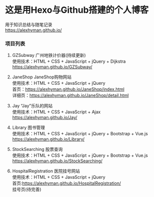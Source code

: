 # 这是用Hexo与Github搭建的个人博客
用于知识总结与随笔记录  
https://alexhyman.github.io/  

### 项目列表
1. GZSubway  广州地铁计价器(持续更新)  
使用技术：HTML + CSS + JavaScript + jQuery + Dijkstra  
https://alexhyman.github.io/GZSubway/  

2. JaneShop  JaneShop购物网站  
使用技术：HTML + CSS + JavaScript + jQuery   
首页：https://alexhyman.github.io/JaneShop/index.html  
详细页：https://alexhyman.github.io/JaneShop/detail.html  

3. Jay  “Jay”乐队的网站  
使用技术：HTML + CSS + JavaScript + Ajax  
https://alexhyman.github.io/Jay/  

4. Library  图书管理  
使用技术：HTML + CSS + JavaScript + jQuery + Bootstrap + Vue.js  
https://alexhyman.github.io/Library/  

5. StockSearching  股票查询  
使用技术：HTML + CSS + JavaScript + jQuery + Bootstrap + Vue.js  
https://alexhyman.github.io/StockSearching/  

6. HospitalRegistration 医院挂号网站  
使用技术：HTML + CSS + JavaScript + jQuery  
首页:https://alexhyman.github.io/HospitalRegistration/  
挂号页(待完善)
